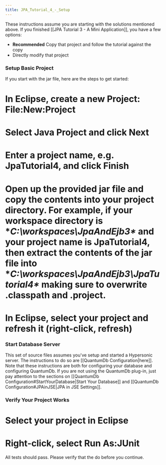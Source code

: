 ```yaml
---
title: JPA_Tutorial_4_-_Setup
---
```

These instructions assume you are starting with the solutions mentioned above. If you finished [[JPA Tutorial 3 - A Mini Application]], you have a few options:
* **Recommended** Copy that project and follow the tutorial against the copy
* Directly modify that project

### Setup Basic Project
If you start with the jar file, here are the steps to get started:
# In Eclipse, create a new Project: **File:New:Project**
# Select **Java Project** and click **Next**
# Enter a project name, e.g. **JpaTutorial4**, and click **Finish**
# Open up the provided jar file and copy the contents into your project directory. For example, if your workspace directory is **C:\workspaces\JpaAndEjb3\** and your project name is **JpaTutorial4**, then extract the contents of the jar file into **C:\workspaces\JpaAndEjb3\JpaTutorial4\** making sure to overwrite .classpath and .project.
# In Eclipse, select your project and refresh it (right-click, refresh)

### Start Database Server
This set of source files assumes you've setup and started a Hypersonic server. The instructions to do so are [[QuantumDb Configuration|here]]. Note that these instructions are both for configuring your database and configuring QuantumDb. If you are not using the QuantumDb plug-in, just pay attention to the sections on [[QuantumDb Configuration#StartYourDatabase|Start Your Database]] and [[QuantumDb Configuration#JPAinJSE|JPA in JSE Settings]].

### Verify Your Project Works
# Select your project in Eclipse
# Right-click, select **Run As:JUnit**

All tests should pass. Please verify that the do before you continue.